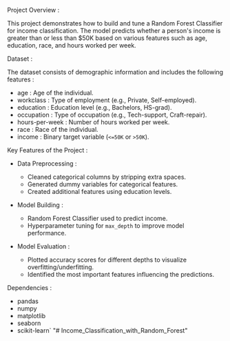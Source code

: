 Project Overview :

This project demonstrates how to build and tune a Random Forest Classifier for income classification. The model predicts whether a person's income is greater than or less than $50K based on various features such as age, education, race, and hours worked per week.


Dataset :

The dataset consists of demographic information and includes the following features :
- age : Age of the individual.
- workclass : Type of employment (e.g., Private, Self-employed).
- education : Education level (e.g., Bachelors, HS-grad).
- occupation : Type of occupation (e.g., Tech-support, Craft-repair).
- hours-per-week : Number of hours worked per week.
- race : Race of the individual.
- income : Binary target variable (`<=50K` or `>50K`).


Key Features of the Project : 

- Data Preprocessing :
  - Cleaned categorical columns by stripping extra spaces.
  - Generated dummy variables for categorical features.
  - Created additional features using education levels.

- Model Building :
  - Random Forest Classifier used to predict income.
  - Hyperparameter tuning for `max_depth` to improve model performance.

- Model Evaluation :
  - Plotted accuracy scores for different depths to visualize overfitting/underfitting.
  - Identified the most important features influencing the predictions.


Dependencies :

- pandas
- numpy
- matplotlib
- seaborn
- scikit-learn`
"# Income_Classification_with_Random_Forest" 
